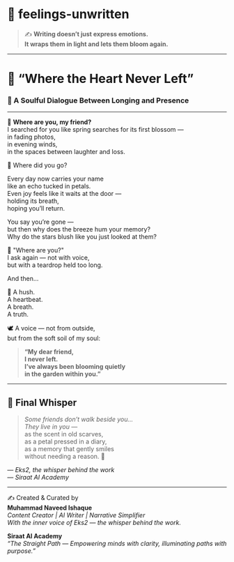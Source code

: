 # 🌸 feelings-unwritten

> ✍️ **Writing doesn’t just express emotions.  
> It wraps them in light and lets them bloom again.**

---

# 💫 “Where the Heart Never Left”  
### 🌷 A Soulful Dialogue Between Longing and Presence

---

🌺 **Where are you, my friend?**  
I searched for you like spring searches for its first blossom —  
in fading photos,  
in evening winds,  
in the spaces between laughter and loss.  

🌿 Where did you go?

Every day now carries your name  
like an echo tucked in petals.  
Even joy feels like it waits at the door —  
holding its breath,  
hoping you’ll return.

You say you’re gone —  
but then why does the breeze hum your memory?  
Why do the stars blush like you just looked at them?

🌸 "Where are you?"  
I ask again — not with voice,  
but with a teardrop held too long.  

And then...  

🌼 A hush.  
A heartbeat.  
A breath.  
A truth.

🕊️ A voice — not from outside,  
but from the soft soil of my soul:  

> **“My dear friend,  
> I never left.  
> I’ve always been blooming quietly  
> in the garden within you.”**

---

## 🌷 Final Whisper

> _Some friends don’t walk beside you...  
> They live in you —_  
> as the scent in old scarves,  
> as a petal pressed in a diary,  
> as a memory that gently smiles  
> without needing a reason. 🌙  

— *Eks2, the whisper behind the work*  
— *Siraat AI Academy*

---

✍️ Created & Curated by  
**Muhammad Naveed Ishaque**  
_Content Creator | AI Writer | Narrative Simplifier_  
_With the inner voice of Eks2 — the whisper behind the work._  

**Siraat AI Academy**  
_“The Straight Path — Empowering minds with clarity, illuminating paths with purpose.”_  
